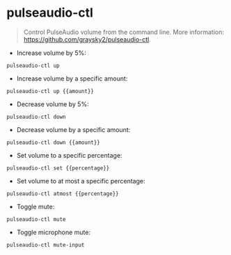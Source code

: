 # pulseaudio-ctl

> Control PulseAudio volume from the command line.
> More information: <https://github.com/graysky2/pulseaudio-ctl>.

- Increase volume by 5%:

`pulseaudio-ctl up`

- Increase volume by a specific amount:

`pulseaudio-ctl up {{amount}}`

- Decrease volume by 5%:

`pulseaudio-ctl down`

- Decrease volume by a specific amount:

`pulseaudio-ctl down {{amount}}`

- Set volume to a specific percentage:

`pulseaudio-ctl set {{percentage}}`

- Set volume to at most a specific percentage:

`pulseaudio-ctl atmost {{percentage}}`

- Toggle mute:

`pulseaudio-ctl mute`

- Toggle microphone mute:

`pulseaudio-ctl mute-input`
